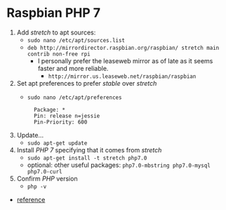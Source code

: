 <!-- permalink: 3a21c85ea00eeaec62886183928e8938 DO NOT DELETE OR EDIT THIS LINE -->
# Raspbian PHP 7

 1. Add *stretch* to apt sources:
 	* `sudo nano /etc/apt/sources.list`
	* `deb http://mirrordirector.raspbian.org/raspbian/ stretch main contrib non-free rpi`
		* I personally prefer the leaseweb mirror as of late as it seems faster and more reliable.
			* `http://mirror.us.leaseweb.net/raspbian/raspbian`
1. Set apt preferences to prefer *stable* over *stretch*
	* `sudo nano /etc/apt/preferences`


			Package: *
			Pin: release n=jessie
			Pin-Priority: 600


1. Update...
	* `sudo apt-get update`
1. Install *PHP 7* specifying that it comes from *stretch*
	* `sudo apt-get install -t stretch php7.0`
	* optional: other useful packages: `php7.0-mbstring php7.0-mysql php7.0-curl`
1. Confirm *PHP* version
	* `php -v`



* [reference](http://steveorevo.com/raspberry-pi3-and-php-7/)
